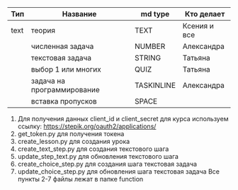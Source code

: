 | Тип  | Название                   | md type    | Кто делает   |
| ---- |----------------------------|------------| ------------ |
| text | теория                     | TEXT       | Ксения и все |
|      | численная задача           | NUMBER     | Александра   |
|      | текстовая задача           | STRING     | Татьяна      |
|      | выбор 1 или многих         | QUIZ       | Татьяна      |
|      | задача на программирование | TASKINLINE | Александра   |
|      | вставка пропусков          | SPACE      |    |


1) Для получения данных client_id и client_secret для курса используем ссылку: https://stepik.org/oauth2/applications/
2) get_token.py для получения токена
3) create_lesson.py для создания урока
4) create_text_step.py для создания текстового шага
5) update_step_text.py для обновления текстового шага
6) create_choice_step.py для создания шага текстовая задача
7) update_choice_step.py для обновления шага текстовая задача
Все пункты 2-7 файлы лежат в папке function
